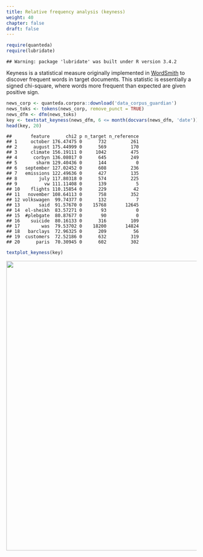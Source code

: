 ```yaml
---
title: Relative frequency analysis (keyness)
weight: 40
chapter: false
draft: false
---
```



```r
require(quanteda)
require(lubridate)
```

```
## Warning: package 'lubridate' was built under R version 3.4.2
```

Keyness is a statistical measure originally implemented in [WordSmith](http://www.lexically.net/wordsmith/) to discover frequent words in target documents. This statistic is essentially a signed chi-square, where words more frequent than expected are given positive sign. 


```r
news_corp <- quanteda.corpora::download('data_corpus_guardian')
news_toks <- tokens(news_corp, remove_punct = TRUE) 
news_dfm <- dfm(news_toks)
key <- textstat_keyness(news_dfm, 6 <= month(docvars(news_dfm, 'date'))) 
head(key, 20)
```

```
##       feature      chi2 p n_target n_reference
## 1     october 176.47475 0      732         261
## 2      august 175.44999 0      569         170
## 3     climate 156.19111 0     1042         475
## 4      corbyn 136.08017 0      645         249
## 5       sharm 129.40436 0      144           0
## 6   september 127.02452 0      608         236
## 7   emissions 122.49636 0      427         135
## 8        july 117.80318 0      574         225
## 9          vw 111.11408 0      139           5
## 10    flights 110.15854 0      229          42
## 11   november 108.64113 0      758         352
## 12 volkswagen  99.74377 0      132           7
## 13       said  91.57670 0    15768       12645
## 14  el-sheikh  83.57271 0       93           0
## 15  #plebgate  80.87677 0       90           0
## 16    suicide  80.16133 0      316         109
## 17        was  79.53702 0    18200       14824
## 18   barclays  72.96325 0      209          56
## 19  customers  72.52186 0      632         319
## 20      paris  70.30945 0      602         302
```

```r
textplot_keyness(key)
```

<img src="/statistical-analysis/keyness_files/figure-html/unnamed-chunk-2-1.svg" width="768" />


